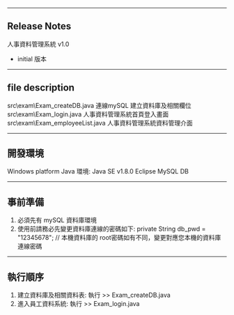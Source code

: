 --------------
Release Notes
--------------
人事資料管理系統 v1.0 
  - initial 版本  
  
-----------
file description
-----------
src\exam\Exam_createDB.java		    連線mySQL 建立資料庫及相關欄位
src\exam\Exam_login.java			    人事資料管理系統首頁登入畫面
src\exam\Exam_employeeList.java   人事資料管理系統資料管理介面

----------
開發環境
----------
Windows platform
Java 環境: Java SE v1.8.0
Eclipse 
MySQL DB

-----------
事前準備
-----------
1. 必須先有 mySQL 資料庫環境 
2. 使用前請務必先變更資料庫連線的密碼如下:
private String db_pwd = "12345678";  	 // 本機資料庫的 root密碼如有不同，變更對應您本機的資料庫連線密碼

-----------
執行順序
-----------
1. 建立資料庫及相關資料表: 執行 >>  Exam_createDB.java	
2. 進入員工資料系統: 執行 >> Exam_login.java 

